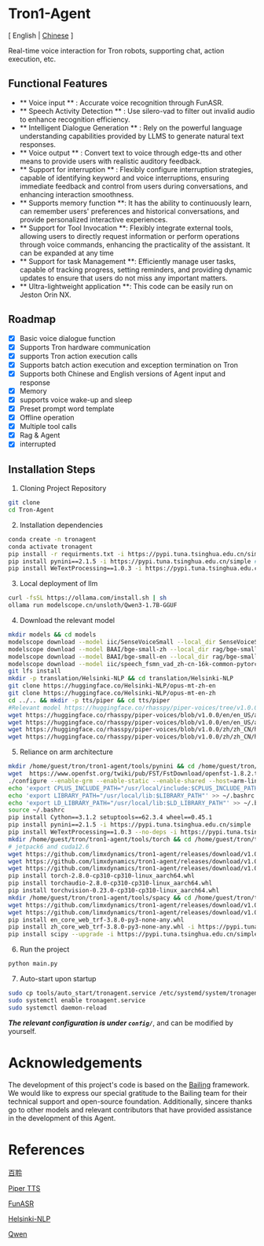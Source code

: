 # Tron1-Agent

<span>[ English | <a href="README_cn.md">Chinese</a> ]</span>

Real-time voice interaction for Tron robots, supporting chat, action execution, etc.
## Functional Features

- ** Voice input ** : Accurate voice recognition through FunASR.
- ** Speech Activity Detection ** : Use silero-vad to filter out invalid audio to enhance recognition efficiency.
- ** Intelligent Dialogue Generation ** : Rely on the powerful language understanding capabilities provided by LLMS to generate natural text responses.
- ** Voice output ** : Convert text to voice through edge-tts and other means to provide users with realistic auditory feedback.
- ** Support for interruption ** : Flexibly configure interruption strategies, capable of identifying keyword and voice interruptions, ensuring immediate feedback and control from users during conversations, and enhancing interaction smoothness.
- ** Supports memory function **: It has the ability to continuously learn, can remember users' preferences and historical conversations, and provide personalized interactive experiences.
- ** Support for Tool Invocation **: Flexibly integrate external tools, allowing users to directly request information or perform operations through voice commands, enhancing the practicality of the assistant. It can be expanded at any time
- ** Support for task Management **: Efficiently manage user tasks, capable of tracking progress, setting reminders, and providing dynamic updates to ensure that users do not miss any important matters.
- ** Ultra-lightweight application **: This code can be easily run on Jeston Orin NX.

## Roadmap

- [x] Basic voice dialogue function
- [x] Supports Tron hardware communication
- [x] supports Tron action execution calls
- [x] Supports batch action execution and exception termination on Tron
- [x] Supports both Chinese and English versions of Agent input and response
- [x] Memory
- [x] supports voice wake-up and sleep
- [x] Preset prompt word template
- [x] Offline operation
- [x] Multiple tool calls
- [x] Rag & Agent
- [x] interrupted

## Installation Steps

1. Cloning Project Repository
```bash
git clone 
cd Tron-Agent
```

2. Installation dependencies
```bash
conda create -n tronagent
conda activate tronagent
pip install -r requirments.txt -i https://pypi.tuna.tsinghua.edu.cn/simple
pip install pynini==2.1.5 -i https://pypi.tuna.tsinghua.edu.cn/simple #x86
pip install WeTextProcessing==1.0.3 -i https://pypi.tuna.tsinghua.edu.cn/simple #x86
```

3. Local deployment of llm
```bash
curl -fsSL https://ollama.com/install.sh | sh
ollama run modelscope.cn/unsloth/Qwen3-1.7B-GGUF
```

4. Download the relevant model
```bash
mkdir models && cd models
modelscope download --model iic/SenseVoiceSmall --local_dir SenseVoiceSmall
modelscope download --model BAAI/bge-small-zh --local_dir rag/bge-small-zh
modelscope download --model BAAI/bge-small-en --local_dir rag/bge-small-en
modelscope download --model iic/speech_fsmn_vad_zh-cn-16k-common-pytorch --local_dir fsmn_vad
git lfs install
mkdir -p translation/Helsinki-NLP && cd translation/Helsinki-NLP
git clone https://huggingface.co/Helsinki-NLP/opus-mt-zh-en
git clone https://huggingface.co/Helsinki-NLP/opus-mt-en-zh
cd ../.. && mkdir -p tts/piper && cd tts/piper
#Relevant model https://huggingface.co/rhasspy/piper-voices/tree/v1.0.0
wget https://huggingface.co/rhasspy/piper-voices/blob/v1.0.0/en/en_US/amy/medium/en_US-amy-medium.onnx
wget https://huggingface.co/rhasspy/piper-voices/blob/v1.0.0/en/en_US/amy/medium/en_US-amy-medium.onnx.json
wget https://huggingface.co/rhasspy/piper-voices/blob/v1.0.0/zh/zh_CN/huayan/medium/zh_CN-huayan-medium.onnx
wget https://huggingface.co/rhasspy/piper-voices/blob/v1.0.0/zh/zh_CN/huayan/medium/zh_CN-huayan-medium.onnx.json
```

5. Reliance on arm architecture
```bash
mkdir /home/guest/tron/tron1-agent/tools/pynini && cd /home/guest/tron/tron1-agent/tools/pynini
wget  https://www.openfst.org/twiki/pub/FST/FstDownload/openfst-1.8.2.tar.gz  &&  tar -zxvf openfst-1.8.2.tar.gz && cd openfst-1.8.2
./configure --enable-grm --enable-static --enable-shared --host=arm-linux-gnueabihf && make -j$(nproc) && make install && sudo ldconfig
echo 'export CPLUS_INCLUDE_PATH="/usr/local/include:$CPLUS_INCLUDE_PATH"' >> ~/.bashrc
echo 'export LIBRARY_PATH="/usr/local/lib:$LIBRARY_PATH"' >> ~/.bashrc
echo 'export LD_LIBRARY_PATH="/usr/local/lib:$LD_LIBRARY_PATH"' >> ~/.bashrc
source ~/.bashrc
pip install Cython==3.1.2 setuptools==62.3.4 wheel==0.45.1
pip install pynini==2.1.5 -i https://pypi.tuna.tsinghua.edu.cn/simple
pip install WeTextProcessing==1.0.3 --no-deps -i https://pypi.tuna.tsinghua.edu.cn/simple
mkdir /home/guest/tron/tron1-agent/tools/torch && cd /home/guest/tron/tron1-agent/tools/torch
# jetpack6 and cuda12.6
wget https://github.com/limxdynamics/tron1-agent/releases/download/v1.0.0/torch-2.8.0-cp310-cp310-linux_aarch64.whl
wget https://github.com/limxdynamics/tron1-agent/releases/download/v1.0.0/torchaudio-2.8.0-cp310-cp310-linux_aarch64.whl
wget https://github.com/limxdynamics/tron1-agent/releases/download/v1.0.0/torchvision-0.23.0-cp310-cp310-linux_aarch64.whl
pip install torch-2.8.0-cp310-cp310-linux_aarch64.whl
pip install torchaudio-2.8.0-cp310-cp310-linux_aarch64.whl
pip install torchvision-0.23.0-cp310-cp310-linux_aarch64.whl
mkdir /home/guest/tron/tron1-agent/tools/spacy && cd /home/guest/tron/tron1-agent/tools/spacy
wget https://github.com/limxdynamics/tron1-agent/releases/download/v1.0.0/en_core_web_trf-3.8.0-py3-none-any.whl
wget https://github.com/limxdynamics/tron1-agent/releases/download/v1.0.0/zh_core_web_trf-3.8.0-py3-none-any.whl
pip install en_core_web_trf-3.8.0-py3-none-any.whl
pip install zh_core_web_trf-3.8.0-py3-none-any.whl -i https://pypi.tuna.tsinghua.edu.cn/simple
pip install scipy --upgrade -i https://pypi.tuna.tsinghua.edu.cn/simple
```

6. Run the project
```bash
python main.py
```

7. Auto-start upon startup
```bash
sudo cp tools/auto_start/tronagent.service /etc/systemd/system/tronagent.servce
sudo systemctl enable tronagent.service
sudo systemctl daemon-reload
```
***The relevant configuration is under ```config/```***, and can be modified by yourself.

# Acknowledgements

The development of this project's code is based on the <a href="https://github.com/wwbin2017/bailing/tree/main/bailing">Bailing</a> framework. We would like to express our special gratitude to the Bailing team for their technical support and open-source foundation. Additionally, sincere thanks go to other models and relevant contributors that have provided assistance in the development of this Agent.

# References

<a href="https://github.com/wwbin2017/bailing/tree/main/bailing">百聆</a>

<a href="https://github.com/rhasspy/piper/blob/master/src/python_run">Piper TTS</a>

<a href="https://github.com/modelscope/FunASR">FunASR</a>

<a href="https://huggingface.co/Helsinki-NLP">Helsinki-NLP</a>

<a href="https://www.modelscope.cn/models/unsloth/Qwen3-1.7B-GGUF">Qwen</a>
